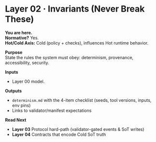 # Layer 02 · Invariants (Never Break These)

**You are here.**  
**Normative?** Yes.  
**Hot/Cold Axis:** Cold (policy + checks), influences Hot runtime behavior.

**Purpose**  
State the rules the system must obey: determinism, provenance, accessibility, security.

**Inputs**  
- Layer 00 model.

**Outputs**  
- `determinism.md` with the 4-item checklist (seeds, tool versions, inputs, env pins)
- Links to validator/manifest expectations

**Read Next**  
- **Layer 03** Protocol hard-path (validator-gated events & SoT writes)  
- **Layer 04** Contracts that encode Cold SoT truth
